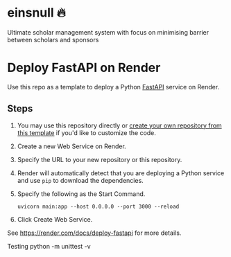 # einsnull 🔥

Ultimate scholar management system with focus on minimising barrier between scholars and sponsors 

# Deploy FastAPI on Render

Use this repo as a template to deploy a Python [FastAPI](https://fastapi.tiangolo.com) service on Render.

## Steps

1. You may use this repository directly or [create your own repository from this template](https://github.com/render-examples/fastapi/generate) if you'd like to customize the code.
2. Create a new Web Service on Render.
3. Specify the URL to your new repository or this repository.
4. Render will automatically detect that you are deploying a Python service and use `pip` to download the dependencies.
5. Specify the following as the Start Command.

    ```shell
    uvicorn main:app --host 0.0.0.0 --port 3000 --reload
    ```

6. Click Create Web Service.

See https://render.com/docs/deploy-fastapi for more details.

Testing
python -m unittest -v